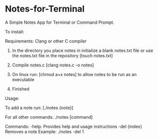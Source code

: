 # Notes-for-Terminal
A Simple Notes App for Terminal or Command Prompt.


To install:

Requirements: Clang or other C compiler

1. In the directory you place notes in initialize a blank notes.txt file or use the notes.txt file in the repository
 [touch notes.txt]
 
2. Compile notes.c
 [clang notes.c -o notes]

3. On linux run: [chmod a+x notes] to allow notes to be run as an executable

4. Finished

Usage:

  To add a note run:
   [./notes {note}]
   
   For all other commands:
  ./notes [command]
  
  Commands:
   -help:
      Provides help and usage instructions
   -del {index}
      Removes a note
      Example: ./notes -del 1
      
